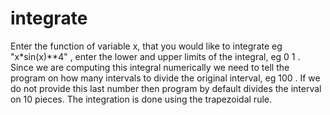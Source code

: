 # integrate
Enter the function of variable x, that you would like to integrate eg "x*sin(x)**4" , enter the lower and upper limits of the integral, eg 0 1 .
 Since we are computing this integral numerically we need to tell the program on how many intervals to divide the original interval, eg 100 . If we do not provide this last number then program by default divides the interval on 10 pieces. The integration is done using the trapezoidal rule. 
